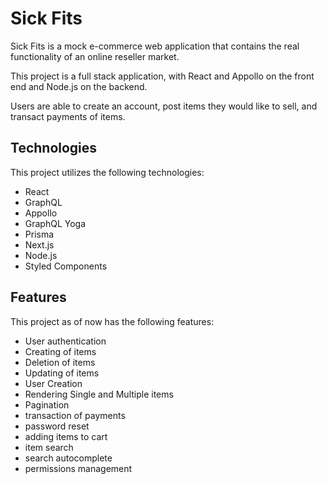 # Sick Fits

Sick Fits is a mock e-commerce web application that contains the real functionality of an online reseller market.

This project is a full stack application, with React and Appollo on the front end and Node.js on the backend.

Users are able to create an account, post items they would like to sell, and transact payments of items.

## Technologies

This project utilizes the following technologies:

- React
- GraphQL
- Appollo
- GraphQL Yoga
- Prisma
- Next.js
- Node.js
- Styled Components

## Features

This project as of now has the following features:

- User authentication
- Creating of items
- Deletion of items
- Updating of items
- User Creation
- Rendering Single and Multiple items
- Pagination
- transaction of payments
- password reset
- adding items to cart
- item search
- search autocomplete
- permissions management
